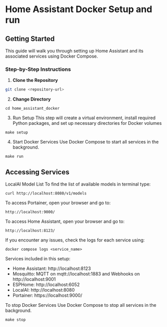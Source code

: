 # Home Assistant Docker Setup and run

## Getting Started

This guide will walk you through setting up Home Assistant and its associated services using Docker Compose.

### Step-by-Step Instructions

1. **Clone the Repository**
```sh
git clone <repository-url>
```
2. **Change Directory**
```
cd home_assistant_docker
```
3. Run Setup
This step will create a virtual environment, install required Python packages, and set up necessary directories for Docker volumes
```
make setup
```
4. Start Docker Services
Use Docker Compose to start all services in the background.
```
make run
```
## Accessing Services
LocalAI Model List
To find the list of available models in terminal type:
```
curl http://localhost:8080/v1/models
```
To access Portainer, open your browser and go to:
```
http://localhost:9000/
```
To access Home Assistant, open your browser and go to:
```
http://localhost:8123/
```
If you encounter any issues, check the logs for each service using:
```
docker compose logs <service_name>
```

Services included in this setup:
- Home Assistant: http://localhost:8123
- Mosquitto: MQTT on mqtt://localhost:1883 and Webhooks on http://localhost:9001
- ESPHome: http://localhost:6052
- LocalAI: http://localhost:8080
- Portainer: https://localhost:9000/

To stop Docker Services
Use Docker Compose to stop all services in the background.
```
make stop
```